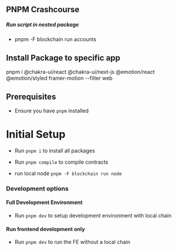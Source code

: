 
## PNPM Crashcourse

##### Run script in nested package
- pnpm -F blockchain run accounts

## Install Package to specific app
pnpm i @chakra-ui/react @chakra-ui/next-js @emotion/react @emotion/styled framer-motion --filter web




## Prerequisites
- Ensure you have `pnpm` installed

# Initial Setup

- Run `pnpm i` to install all packages
- Run `pnpm compile` to compile contracts

- run local node `pnpm -F blockchain run node`

### Development options

#### Full Development Environment
- Run `pnpm dev` to setup development environment with local chain

#### Run frontend development only
- Run `pnpm dev` to run the FE without a local chain